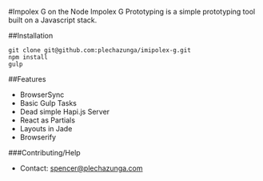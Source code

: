 #Impolex G on the Node
Impolex G Prototyping is a simple prototyping tool built on a Javascript stack.

##Installation

```
git clone git@github.com:plechazunga/imipolex-g.git
npm install
gulp
```

##Features
- BrowserSync
- Basic Gulp Tasks
- Dead simple Hapi.js Server
- React as Partials
- Layouts in Jade
- Browserify

###Contributing/Help
- Contact: spencer@plechazunga.com
